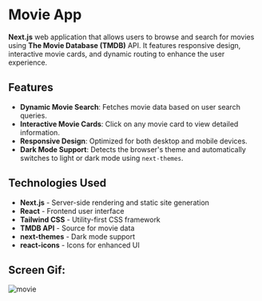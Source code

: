 #  Movie App

**Next.js** web application that allows users to browse and search for movies using **The Movie Database (TMDB)** API. It features responsive design, interactive movie cards, and dynamic routing to enhance the user experience.

##  Features
- **Dynamic Movie Search**: Fetches movie data based on user search queries.
- **Interactive Movie Cards**: Click on any movie card to view detailed information.
- **Responsive Design**: Optimized for both desktop and mobile devices.
- **Dark Mode Support**: Detects the browser's theme and automatically switches to light or dark mode using `next-themes`.

##  Technologies Used
- **Next.js** - Server-side rendering and static site generation
- **React** - Frontend user interface
- **Tailwind CSS** - Utility-first CSS framework
- **TMDB API** - Source for movie data
- **next-themes** - Dark mode support
- **react-icons** - Icons for enhanced UI

## Screen Gif: 
![movie](https://github.com/user-attachments/assets/667bfada-efd3-42cd-8f22-7fc4bc30a41b)
